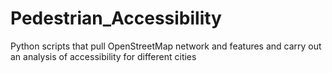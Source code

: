 # Pedestrian_Accessibility
Python scripts that pull OpenStreetMap network and features and carry out an analysis of accessibility for different cities
